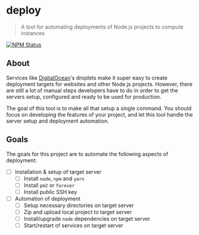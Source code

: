 # deploy

> A tool for automating deployments of Node.js projects to compute instances

<a href="https://www.npmjs.com/package/@globexdesigns/deploy"><img alt="NPM Status" src="https://img.shields.io/npm/v/@globexdesigns/deploy.svg?style=flat"></a>

## About

Services like [DigitalOcean](https://www.digitalocean.com/)'s droplets make it super easy to create deployment targets for websites and other Node.js projects. However, there are still a lot of manual steps developers have to do in order to get the servers setup, configured and ready to be used for production.

The goal of this tool is to make all that setup a single command. You should focus on developing the features of your project, and let this tool handle the server setup and deployment automation.

## Goals

The goals for this project are to automate the following aspects of deployment:

- [ ] Installation & setup of target server
	- [ ] Install `node`, `npm` and `yarn`
	- [ ] Install `pm2` or `forever`
	- [ ] Install public SSH key
- [ ] Automation of deployment
	- [ ] Setup necessary directories on target server
	- [ ] Zip and upload local project to target server
	- [ ] Install/upgrade `node` dependencies on target server
	- [ ] Start/restart of services on target server
